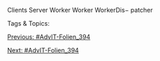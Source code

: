 Clients Server
Worker
Worker
WorkerDis−
patcher

   Tags & Topics:
   

[Previous: #AdvIT-Folien_394](AdvIT-Folien_394.md)

[Next: #AdvIT-Folien_394](AdvIT-Folien_394.md)